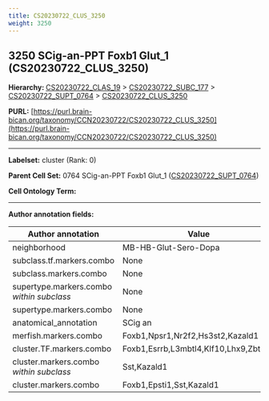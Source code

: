 ```yaml
---
title: CS20230722_CLUS_3250
weight: 3250
---
```

## 3250 SCig-an-PPT Foxb1 Glut_1 (CS20230722_CLUS_3250)
<b>Hierarchy: </b>
[CS20230722_CLAS_19](../CS20230722_CLAS_19) >
[CS20230722_SUBC_177](../CS20230722_SUBC_177) >
[CS20230722_SUPT_0764](../CS20230722_SUPT_0764) >
[CS20230722_CLUS_3250](../CS20230722_CLUS_3250)

**PURL:** [https://purl.brain-bican.org/taxonomy/CCN20230722/CS20230722_CLUS_3250](https://purl.brain-bican.org/taxonomy/CCN20230722/CS20230722_CLUS_3250)

---


**Labelset:** cluster (Rank: 0)

**Parent Cell Set:** 0764 SCig-an-PPT Foxb1 Glut_1 ([CS20230722_SUPT_0764](../CS20230722_SUPT_0764))



**Cell Ontology Term:** 

[MARKER GENES.]: #


---

[TRANSFERRED ANNOTATIONS.]: #


[AUTHOR ANNOTATION FIELDS.]: #


**Author annotation fields:**

| Author annotation | Value |
|-------------------|-------|
|neighborhood|MB-HB-Glut-Sero-Dopa|
|subclass.tf.markers.combo|None|
|subclass.markers.combo|None|
|supertype.markers.combo _within subclass_|None|
|supertype.markers.combo|None|
|anatomical_annotation|SCig an|
|merfish.markers.combo|Foxb1,Npsr1,Nr2f2,Hs3st2,Kazald1|
|cluster.TF.markers.combo|Foxb1,Esrrb,L3mbtl4,Klf10,Lhx9,Zbtb7c|
|cluster.markers.combo _within subclass_|Sst,Kazald1|
|cluster.markers.combo|Foxb1,Epsti1,Sst,Kazald1|

